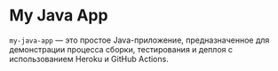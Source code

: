 # My Java App

`my-java-app` — это простое Java-приложение, предназначенное для демонстрации процесса сборки, тестирования и деплоя с использованием Heroku и GitHub Actions.
